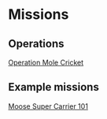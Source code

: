 # Missions



## Operations
[Operation Mole Cricket](http://theurltothemissionrepo)

## Example missions
[Moose Super Carrier 101](https://github.com/51st-Vfw/supercarrier_cat_training)